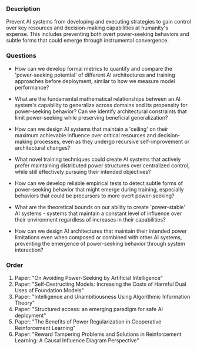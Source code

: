### Description

Prevent AI systems from developing and executing strategies to gain control over key resources and decision-making capabilities at humanity's expense. This includes preventing both overt power-seeking behaviors and subtle forms that could emerge through instrumental convergence.

### Questions

- How can we develop formal metrics to quantify and compare the 'power-seeking potential' of different AI architectures and training approaches before deployment, similar to how we measure model performance?

- What are the fundamental mathematical relationships between an AI system's capability to generalize across domains and its propensity for power-seeking behavior? Can we identify architectural constraints that limit power-seeking while preserving beneficial generalization?

- How can we design AI systems that maintain a 'ceiling' on their maximum achievable influence over critical resources and decision-making processes, even as they undergo recursive self-improvement or architectural changes?

- What novel training techniques could create AI systems that actively prefer maintaining distributed power structures over centralized control, while still effectively pursuing their intended objectives?

- How can we develop reliable empirical tests to detect subtle forms of power-seeking behavior that might emerge during training, especially behaviors that could be precursors to more overt power-seeking?

- What are the theoretical bounds on our ability to create 'power-stable' AI systems - systems that maintain a constant level of influence over their environment regardless of increases in their capabilities?

- How can we design AI architectures that maintain their intended power limitations even when composed or combined with other AI systems, preventing the emergence of power-seeking behavior through system interaction?

### Order

1. Paper: "On Avoiding Power-Seeking by Artificial Intelligence"
2. Paper: "Self-Destructing Models: Increasing the Costs of Harmful Dual Uses of Foundation Models"
3. Paper: "Intelligence and Unambitiousness Using Algorithmic Information Theory"
4. Paper: "Structured access: an emerging paradigm for safe AI deployment"
5. Paper: "The Benefits of Power Regularization in Cooperative Reinforcement Learning"
6. Paper: "Reward Tampering Problems and Solutions in Reinforcement Learning: A Causal Influence Diagram Perspective"

